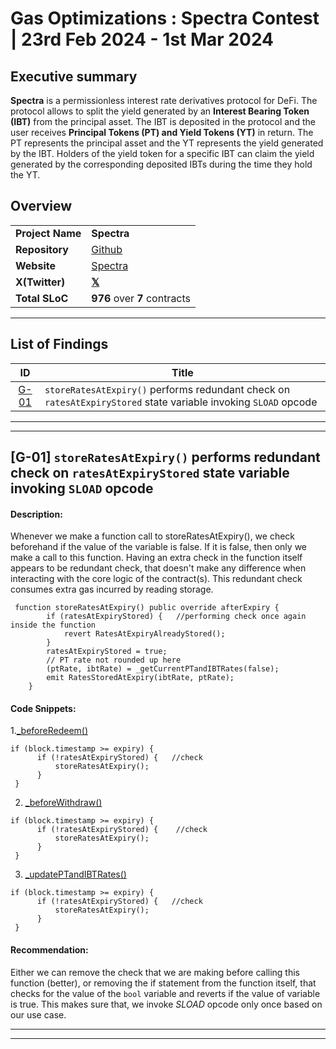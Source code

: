 
# Gas Optimizations : Spectra Contest | 23rd Feb 2024 - 1st Mar 2024

## Executive summary
**Spectra** is a permissionless interest rate derivatives protocol for DeFi. The protocol allows to split the yield generated by an **Interest Bearing Token** **(IBT)** from the principal asset. The IBT is deposited in the protocol and the user receives **Principal Tokens (PT) and Yield Tokens (YT)** in return. The PT represents the principal asset and the YT represents the yield generated by the IBT. Holders of the yield token for a specific IBT can claim the yield generated by the corresponding deposited IBTs during the time they hold the YT.

## Overview

|                           |                                                      |
| ------------------------ | ---------------------------------------------------- |
| **Project Name**          | **Spectra**                                                 |
| **Repository**   			| [Github](https://github.com/code-423n4/2024-02-spectra/tree/main) |
| **Website**      | [Spectra](https://www.spectra.finance/)                       |
| **X(Twitter)**   | [**𝕏**](https://twitter.com/spectra_finance)             |
| **Total SLoC**  | **976** over **7** contracts                               |

---

## List of Findings

|   **ID**              | **Title**                                                                                                | 
|:--------------------:|---------------------------------------------------------------------------------------------------|  
| [G-01](#g-01-storeRatesAtExpiry-performs-redundant-check-on-ratesAtExpiryStored-state-variable-invoking-SLOAD-opcode) | `storeRatesAtExpiry()` performs redundant check on `ratesAtExpiryStored` state variable invoking `SLOAD` opcode |                     

---
---
## [G-01] `storeRatesAtExpiry()` performs redundant check on `ratesAtExpiryStored` state variable invoking `SLOAD` opcode

#### Description: 
Whenever we make a function call to storeRatesAtExpiry(), we check beforehand if the value of the variable is false. If it is false, then only we make a call to this function. Having an extra check in the function itself appears to be redundant check, that doesn't make any difference when interacting with the core logic of the contract(s). This redundant check consumes extra gas incurred by reading storage.

```solidity
 function storeRatesAtExpiry() public override afterExpiry {
        if (ratesAtExpiryStored) {   //performing check once again inside the function
            revert RatesAtExpiryAlreadyStored();
        }
        ratesAtExpiryStored = true;
        // PT rate not rounded up here
        (ptRate, ibtRate) = _getCurrentPTandIBTRates(false);
        emit RatesStoredAtExpiry(ibtRate, ptRate);
    }
```

#### Code Snippets: 

1.[_beforeRedeem()](https://github.com/code-423n4/2024-02-spectra/blob/main/src/tokens/PrincipalToken.sol#L805-L821)
```solidity
if (block.timestamp >= expiry) {
      if (!ratesAtExpiryStored) {   //check
          storeRatesAtExpiry();
      }
 }
```
2. [_beforeWithdraw()](https://github.com/code-423n4/2024-02-spectra/blob/main/src/tokens/PrincipalToken.sol#L828-L842) 

```solidity
if (block.timestamp >= expiry) {
      if (!ratesAtExpiryStored) {    //check
          storeRatesAtExpiry();
      }
 }
```
3. [_updatePTandIBTRates()](https://github.com/code-423n4/2024-02-spectra/blob/main/src/tokens/PrincipalToken.sol#L879-L894) 

```solidity
if (block.timestamp >= expiry) {
      if (!ratesAtExpiryStored) {   //check
          storeRatesAtExpiry();
      }
 }
```

#### Recommendation: 
Either we can remove the check that we are making before calling this function (better), or removing the if statement from the function itself, that checks for the value of the `bool` variable and reverts if the value of variable is true. This makes sure that, we invoke _SLOAD_ opcode only once based on our use case.

***
---